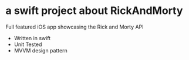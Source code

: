 # a swift project about RickAndMorty

Full featured iOS app showcasing the Rick and Morty API

- Written in swift
- Unit Tested
- MVVM design pattern 
